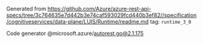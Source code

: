 Generated from https://github.com/Azure/azure-rest-api-specs/tree/3c764635e7d442b3e74caf593029fcd440b3ef82//specification/cognitiveservices/data-plane/LUIS/Runtime/readme.md tag: `runtime_3_0`

Code generator @microsoft.azure/autorest.go@2.1.175


